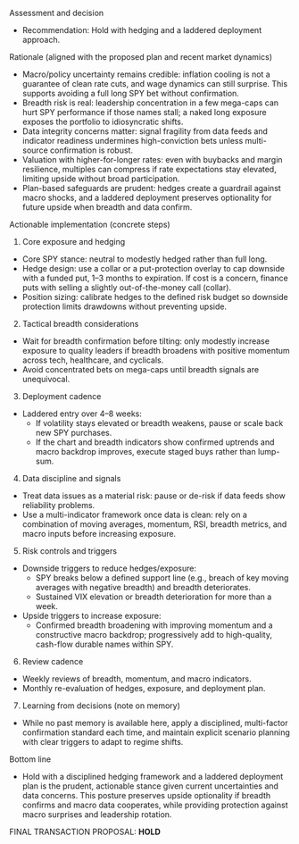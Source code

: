 Assessment and decision
- Recommendation: Hold with hedging and a laddered deployment approach.

Rationale (aligned with the proposed plan and recent market dynamics)
- Macro/policy uncertainty remains credible: inflation cooling is not a guarantee of clean rate cuts, and wage dynamics can still surprise. This supports avoiding a full long SPY bet without confirmation.
- Breadth risk is real: leadership concentration in a few mega-caps can hurt SPY performance if those names stall; a naked long exposure exposes the portfolio to idiosyncratic shifts.
- Data integrity concerns matter: signal fragility from data feeds and indicator readiness undermines high-conviction bets unless multi-source confirmation is robust.
- Valuation with higher-for-longer rates: even with buybacks and margin resilience, multiples can compress if rate expectations stay elevated, limiting upside without broad participation.
- Plan-based safeguards are prudent: hedges create a guardrail against macro shocks, and a laddered deployment preserves optionality for future upside when breadth and data confirm.

Actionable implementation (concrete steps)
1) Core exposure and hedging
- Core SPY stance: neutral to modestly hedged rather than full long.
- Hedge design: use a collar or a put-protection overlay to cap downside with a funded put, 1–3 months to expiration. If cost is a concern, finance puts with selling a slightly out-of-the-money call (collar).
- Position sizing: calibrate hedges to the defined risk budget so downside protection limits drawdowns without preventing upside.

2) Tactical breadth considerations
- Wait for breadth confirmation before tilting: only modestly increase exposure to quality leaders if breadth broadens with positive momentum across tech, healthcare, and cyclicals.
- Avoid concentrated bets on mega-caps until breadth signals are unequivocal.

3) Deployment cadence
- Laddered entry over 4–8 weeks:
  - If volatility stays elevated or breadth weakens, pause or scale back new SPY purchases.
  - If the chart and breadth indicators show confirmed uptrends and macro backdrop improves, execute staged buys rather than lump-sum.

4) Data discipline and signals
- Treat data issues as a material risk: pause or de-risk if data feeds show reliability problems.
- Use a multi-indicator framework once data is clean: rely on a combination of moving averages, momentum, RSI, breadth metrics, and macro inputs before increasing exposure.

5) Risk controls and triggers
- Downside triggers to reduce hedges/exposure:
  - SPY breaks below a defined support line (e.g., breach of key moving averages with negative breadth) and breadth deteriorates.
  - Sustained VIX elevation or breadth deterioration for more than a week.
- Upside triggers to increase exposure:
  - Confirmed breadth broadening with improving momentum and a constructive macro backdrop; progressively add to high-quality, cash-flow durable names within SPY.

6) Review cadence
- Weekly reviews of breadth, momentum, and macro indicators.
- Monthly re-evaluation of hedges, exposure, and deployment plan.

7) Learning from decisions (note on memory)
- While no past memory is available here, apply a disciplined, multi-factor confirmation standard each time, and maintain explicit scenario planning with clear triggers to adapt to regime shifts.

Bottom line
- Hold with a disciplined hedging framework and a laddered deployment plan is the prudent, actionable stance given current uncertainties and data concerns. This posture preserves upside optionality if breadth confirms and macro data cooperates, while providing protection against macro surprises and leadership rotation.

FINAL TRANSACTION PROPOSAL: **HOLD**